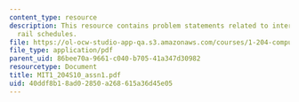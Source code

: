 ```yaml
---
content_type: resource
description: This resource contains problem statements related to intercity passenger
  rail schedules.
file: https://ol-ocw-studio-app-qa.s3.amazonaws.com/courses/1-204-computer-algorithms-in-systems-engineering-spring-2010/40ddf8b18ad02850a268615a36d45e05_MIT1_204S10_assn1.pdf
file_type: application/pdf
parent_uid: 86bee70a-9661-c040-b705-41a347d30982
resourcetype: Document
title: MIT1_204S10_assn1.pdf
uid: 40ddf8b1-8ad0-2850-a268-615a36d45e05
---
```

